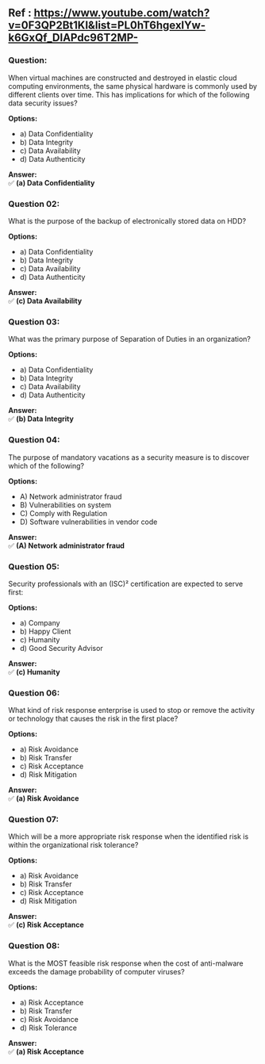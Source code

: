 ## Ref : https://www.youtube.com/watch?v=0F3QP2Bt1KI&list=PL0hT6hgexlYw-k6GxQf_DIAPdc96T2MP-

### Question:  
When virtual machines are constructed and destroyed in elastic cloud computing environments, the same physical hardware is commonly used by different clients over time. This has implications for which of the following data security issues?  

**Options:**  
- a) Data Confidentiality  
- b) Data Integrity  
- c) Data Availability  
- d) Data Authenticity  

**Answer:**  
✅ **(a) Data Confidentiality**  

### Question 02:  
What is the purpose of the backup of electronically stored data on HDD?  

**Options:**  
- a) Data Confidentiality  
- b) Data Integrity  
- c) Data Availability  
- d) Data Authenticity  

**Answer:**  
✅ **(c) Data Availability**  


### Question 03:  
What was the primary purpose of Separation of Duties in an organization?  

**Options:**  
- a) Data Confidentiality  
- b) Data Integrity  
- c) Data Availability  
- d) Data Authenticity  

**Answer:**  
✅ **(b) Data Integrity**  

### Question 04:  
The purpose of mandatory vacations as a security measure is to discover which of the following?  

**Options:**  
- A) Network administrator fraud  
- B) Vulnerabilities on system  
- C) Comply with Regulation  
- D) Software vulnerabilities in vendor code  

**Answer:**  
✅ **(A) Network administrator fraud**  


### Question 05:  
Security professionals with an (ISC)² certification are expected to serve first:  

**Options:**  
- a) Company  
- b) Happy Client  
- c) Humanity  
- d) Good Security Advisor  

**Answer:**  
✅ **(c) Humanity**  

### Question 06:  
What kind of risk response enterprise is used to stop or remove the activity or technology that causes the risk in the first place?  

**Options:**  
- a) Risk Avoidance  
- b) Risk Transfer  
- c) Risk Acceptance  
- d) Risk Mitigation  

**Answer:**  
✅ **(a) Risk Avoidance**  
### Question 07:  
Which will be a more appropriate risk response when the identified risk is within the organizational risk tolerance?  

**Options:**  
- a) Risk Avoidance  
- b) Risk Transfer  
- c) Risk Acceptance  
- d) Risk Mitigation  

**Answer:**  
✅ **(c) Risk Acceptance**  

### Question 08:  
What is the MOST feasible risk response when the cost of anti-malware exceeds the damage probability of computer viruses?  

**Options:**  
- a) Risk Acceptance  
- b) Risk Transfer  
- c) Risk Avoidance  
- d) Risk Tolerance  

**Answer:**  
✅ **(a) Risk Acceptance**  
